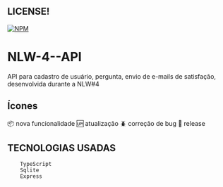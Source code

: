 
## LICENSE!
[![NPM](https://img.shields.io/npm/l/react)](https://github.com/ManoelPatrocinio/NLW-4--API/blob/main/LICENSE)

# NLW-4--API
API para cadastro de usuário, pergunta, envio de e-mails de satisfação, desenvolvida durante a NLW#4



## Ícones
:package: nova funcionalidade
:up: atualização
:beetle: correção de bug
:checkered_flag: release

## TECNOLOGIAS USADAS  
        TypeScript
        Sqlite
        Express
        
